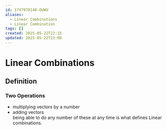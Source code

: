 ```yaml
---
id: 1747970140-OUWU
aliases:
  - Linear Combinations
  - Linear Combination
tags: []
created: 2025-05-22T22:15
updated: 2025-05-22T23:08
---
```


# Linear Combinations
## Definition

### Two Operations
- multiplying vectors by a number
- adding vectors\
being able to do any number of these at any time is what defines Linear combinations.
